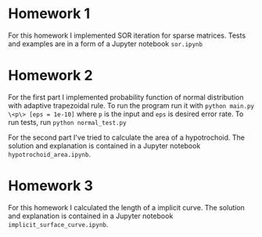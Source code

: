 # Homework 1
For this homework I implemented SOR iteration for sparse matrices. Tests and examples are in a form of a Jupyter notebook `sor.ipynb`
# Homework 2
For the first part I implemented probability function of normal distribution with adaptive trapezoidal rule. To run the program run it with `python main.py \<p\> [eps = 1e-10]` where `p` is the input and `eps` is desired error rate. To run tests, run `python normal_test.py`

For the second part I've tried to calculate the area of a hypotrochoid. The solution and explanation is contained in a Jupyter notebook `hypotrochoid_area.ipynb`.

# Homework 3
For this homework I calculated the length of a implicit curve. The solution and explanation is contained in a Jupyter notebook `implicit_surface_curve.ipynb`.